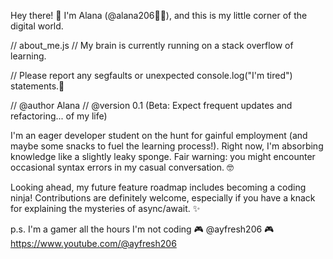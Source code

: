 Hey there! 👋 I'm Alana (@alana206👩‍💻), and this is my little corner of the digital world.

// about_me.js
// My brain is currently running on a stack overflow of learning.

// Please report any segfaults or unexpected console.log("I'm tired") statements.💯

// @author Alana
// @version 0.1 (Beta: Expect frequent updates and refactoring... of my life)


I'm an eager developer student on the hunt for gainful employment (and maybe some snacks to fuel the learning process!). Right now, I'm absorbing knowledge like a slightly leaky sponge. Fair warning: you might encounter occasional syntax errors in my casual conversation. 🤓

Looking ahead, my future feature roadmap includes becoming a coding ninja! Contributions are definitely welcome, especially if you have a knack for explaining the mysteries of async/await. ✨

p.s. I'm a gamer all the hours I'm not coding 🎮 @ayfresh206 🎮
https://www.youtube.com/@ayfresh206
